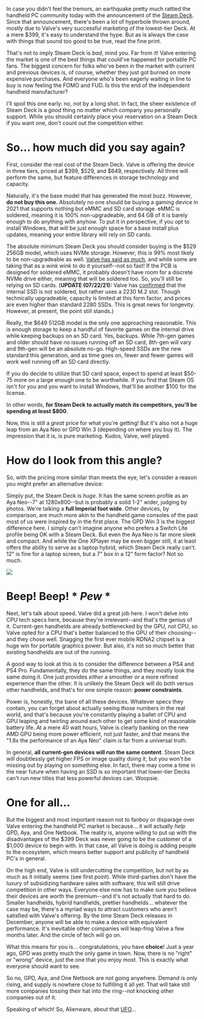 <!--t No, Steam Deck did not &quot;Kill&quot; GPD/Aya/One Netbook t-->
<!--d Is this the end of the independent handheld manufacturer? d-->
<!--tag PC,gaming tag-->
<!--image /content/images/20210716171622-steam-deck.jpg image-->

In case you didn't feel the tremors, an earthquake pretty much rattled the handheld PC community today with the announcement of the [Steam Deck][1]. Since that announcement, there's been a lot of hyperbole thrown around, mostly due to Valve's very successful marketing of the lowest-tier Deck. At a mere $399, it's easy to understand the hype. But as is always the case with things that sound too good to be true, read the fine print.

That's not to imply Steam Deck is *bad*, mind you. Far from it! Valve entering the market is one of the best things that could've happened for portable PC fans. The biggest concern for folks who've been in the market with current and previous devices is, of course, whether they just got burned on more expensive purchases. And everyone who's been eagerly waiting in line to buy is now feeling the FOMO and FUD. Is this the end of the independent handheld manufacturer?

I'll spoil this one early: no, not by a long shot. In fact, the sheer existence of Steam Deck is a *good* thing no matter which company you personally support. While you should certainly place your reservation on a Steam Deck if you want one, don't count out the competition either.

# So... how much did you say again?
First, consider the real cost of the Steam Deck. Valve is offering the device in three tiers, priced at $399, $529, and $649, respectively. All three will perform the same, but feature differences in storage technology and capacity.

Naturally, it's the base model that has generated the most buzz. However, **do not buy this one.** Absolutely no one should be buying a gaming device in 2021 that supports nothing but eMMC and SD card storage. eMMC is soldered, meaning it is 100% non-upgradeable, and 64 GB of it is barely enough to do anything with anyhow. To put it in perspective, if you opt to install Windows, that will be just enough space for a base install plus updates, meaning your entire library will rely on SD cards.

The absolute minimum Steam Deck you should consider buying is the $529 256GB model, which uses NVMe storage. However, this is 99% most likely to be non-upgradeable as well. [Valve has said as much][2], and while some are taking that as a *wink wink* to do it yourself--not so fast! If the PCB is designed for soldered eMMC, it probably doesn't have room for a discrete NVMe drive either, meaning that will be soldered too. So, you'll still be relying on SD cards. (**UPDATE (07/22/21):** Valve has [confirmed][3] that the internal SSD is not soldered, but rather uses a 2230 M.2 slot. Though technically upgradeable, capacity is limited at this form factor, and prices are even higher than standard 2280 SSDs. This is great news for longevity. However, at present, the point still stands.)

Really, the $649 512GB model is the only one approaching reasonable. This is enough storage to keep a handful of favorite games on the internal drive while keeping backups on an SD card. Yes, backups. While 7th-gen games and older should have no issues running off an SD card, 8th-gen will vary and 9th-gen will be an absolute no-go. High-speed SSDs are the new standard this generation, and as time goes on, fewer and fewer games will work well running off an SD card directly.

If you do decide to utilize that SD card space, expect to spend at least $50-75 more on a large enough one to be worthwhile. If you find that Steam OS isn't for you and you want to install Windows, that'll be another $100 for the license.

In other words, **for Steam Deck to actually match its competitors, you'll be spending at least $800**.

Now, this is still a *great* price for what you're getting! But it's also not a huge leap from an Aya Neo or GPD Win 3 (depending on where you buy it). The impression that it is, is pure marketing. Kudos, Valve, well played.

# How do I look from this angle?
So, with the pricing more similar than meets the eye, let's consider a reason you might prefer an alternative device: 

Simply put, the Steam Deck is *huge*. It has the same screen profile as an Aya Neo--7" at 1280x800--but is probably a solid 1-2" wider, judging by photos. We're talking a **full Imperial foot wide**. Other devices, by comparison, are much more akin to the handheld game consoles of the past most of us were inspired by in the first place. The GPD Win 3 is the biggest difference here. I simply can't imagine anyone who prefers a Switch Lite profile being OK with a Steam Deck. But even the Aya Neo is far more sleek and compact. And while the One XPlayer may be even bigger still, it at least offers the ability to serve as a laptop hybrid, which Steam Deck really can't. 12" is fine for a laptop screen, but a 7" box in a 12" form factor? Not so much.

![][4]

# Beep! Beep! * *Pew* *
Next, let's talk about speed. Valve did a great job here. I won't delve into CPU tech specs here, because they're irrelevant--and that's the genius of it. Current-gen handhelds are already bottlenecked by the GPU, not CPU, so Valve opted for a CPU that's better balanced to the GPU of their choosing--and they chose well. Snagging the first ever mobile RDNA2 chipset is a huge win for portable graphics power. But also, it's not so much better that existing handhelds are out of the running.

A good way to look at this is to consider the difference between a PS4 and PS4 Pro. Fundamentally, they do the same things, and they mostly look the same doing it. One just provides *either* a smoother *or* a more refined experience than the other. It is unlikely the Steam Deck will do both versus other handhelds, and that's for one simple reason: **power constraints**.

Power is, honestly, the bane of all these devices. Whatever specs they contain, you can forget about actually seeing those numbers in the real world, and that's because you're constantly playing a ballet of CPU and GPU leaping and twirling around each other to get some kind of reasonable battery life. At a mere 40 watt hours, Valve is clearly banking on the new AMD GPU being more power efficient, not just faster, and that means the "1.8x the performance of an Aya Neo" claim is far from a universal truth.

In general, **all current-gen devices will run the same content**. Steam Deck will doubtlessly get higher FPS or image quality doing it, but you won't be missing out by playing on something else. In fact, there may come a time in the near future when having an SSD is so important that lower-tier Decks can't run new titles that less powerful devices can. Woopsie.

# One for all...
But the biggest and most important reason not to fanboy or disparage over Valve entering the handheld PC market is because... it will actually *help* GPD, Aya, and One Netbook. The reality is, anyone willing to put up with the disadvantages of the $399 Deck was never going to be the customer of a $1,000 device to begin with. In that case, all Valve is doing is adding people to the ecosystem, which means better support and publicity of handheld PC's in general.

On the high end, Valve is still undercutting the competition, but not by as much as it initially seems (see first point). While third-parties don't have the luxury of subsidizing hardware sales with software, this will still drive competition in other ways. Everyone else now has to make sure you believe their devices are worth the premium--and it's not actually that hard to do. Smaller handhelds, hybrid handhelds, prettier handhelds... whatever the case may be, there's a myriad ways to attract customers who aren't satisfied with Valve's offering. By the time Steam Deck releases in December, anyone will be able to make a device with equivalent performance. It's inevitable other companies will leap-frog Valve a few months later. And the circle of tech will go on.

What this means for you is... congratulations, you have **choice**! Just a year ago, GPD was pretty much the only game in town. Now, there is no "right" or "wrong" device, just the one that you enjoy most. This is exactly what everyone should want to see.

So no, GPD, Aya, and One Netbook are not going anywhere. Demand is only rising, and supply is nowhere close to fulfilling it all yet. That will take still more companies tossing their hat into the ring--not knocking other companies out of it.

Speaking of which! So, Alienware, about that [UFO][5]...


  [1]: https://store.steampowered.com/steamdeck
  [2]: https://www.ign.com/articles/steam-deck-valve-faq-big-questions-answered
  [3]: https://www.theverge.com/2021/7/22/22589033/valve-steam-deck-pc-screen-performance-target-30hz-gameplay-upgradeable-ssd
  [4]: https://lucasc.me/content/images/20210716172100-hardware-dock.png
  [5]: https://www.theverge.com/circuitbreaker/2020/1/6/21048262/alienware-concept-ufo-prototype-gaming-pc-nintendo-switch-ces-2020